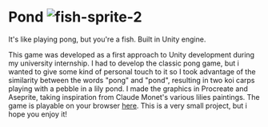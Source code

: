 # Pond     ![fish-sprite-2](https://github.com/francescaguzzi/pond/assets/76923530/1826ea71-c4d8-44d7-a282-7d8f13d2fd51)

It's like playing pong, but you're a fish. Built in Unity engine.

This game was developed as a first approach to Unity development during my university internship. I had to develop the classic pong game, but i wanted to give some kind of personal touch to it so I took advantage of the similarity between the words "pong" and "pond", resulting in two koi carps playing with a pebble in a lily pond. 
I made the graphics in Procreate and Aseprite, taking inspiration from Claude Monet's various lilies paintings. 
The game is playable on your browser [here](https://hydrangeax.itch.io/pond).
This is a very small project, but i hope you enjoy it!
